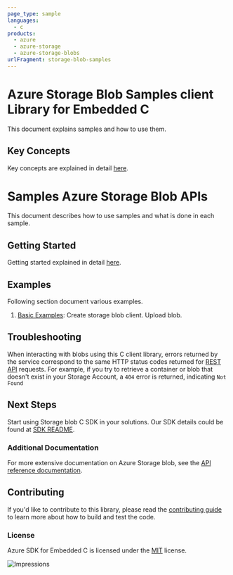 ```yaml
---
page_type: sample
languages:
  - c
products:
  - azure
  - azure-storage
  - azure-storage-blobs
urlFragment: storage-blob-samples
---
```


# Azure Storage Blob Samples client Library for Embedded C
This document explains samples and how to use them.

## Key Concepts
Key concepts are explained in detail [here][SDK_README_KEY_CONCEPTS].

# Samples Azure Storage Blob APIs
This document describes how to use samples and what is done in each sample.

## Getting Started
Getting started explained in detail [here][SDK_README_GETTING_STARTED].

## Examples
   Following section document various examples.

1. [Basic Examples][samples_basic]: Create storage blob client. Upload blob.

## Troubleshooting
When interacting with blobs using this C client library, errors returned by the service correspond to the same HTTP
status codes returned for [REST API][error_codes] requests. For example, if you try to retrieve a container or blob that
doesn't exist in your Storage Account, a `404` error is returned, indicating `Not Found`

## Next Steps
Start using Storage blob C SDK in your solutions. Our SDK details could be found at [SDK README][BLOB_SDK_README]. 

###  Additional Documentation
For more extensive documentation on Azure Storage blob, see the [API reference documentation][storageblob_rest].

## Contributing

If you'd like to contribute to this library, please read the [contributing guide][azure_sdk_for_c_contributing] to learn more about how to build and test the code.

### License

Azure SDK for Embedded C is licensed under the [MIT][azure_sdk_for_c_license] license.

<!-- LINKS -->
[azure_sdk_for_c_contributing]: ../../../../CONTRIBUTING.md
[azure_sdk_for_c_license]: https://github.com/Azure/azure-sdk-for-c/blob/master/LICENSE
[BLOB_SDK_README]: https://github.com/Azure/azure-sdk-for-c/tree/master/sdk/docs/storage
[SDK_README_CONTRIBUTING]:https://github.com/Azure/azure-sdk-for-c/tree/master/sdk/docs/storage#contributing
[SDK_README_GETTING_STARTED]: https://github.com/Azure/azure-sdk-for-c/tree/master/sdk/docs/storage#getting-started
[SDK_README_KEY_CONCEPTS]: https://github.com/Azure/azure-sdk-for-c/tree/master/sdk/docs/storage#key-concepts
[samples_basic]: src/blobs_client_example.c
[storageblob_rest]: https://docs.microsoft.com/en-us/rest/api/storageservices/blob-service-rest-api
[error_codes]: https://docs.microsoft.com/rest/api/storageservices/blob-service-error-codes

![Impressions](https://azure-sdk-impressions.azurewebsites.net/api/impressions/azure-sdk-for-c%2Fsdk%2Fstorage%2Fblobs%2Fsrc%2Fsamples%2FREADME.png)
